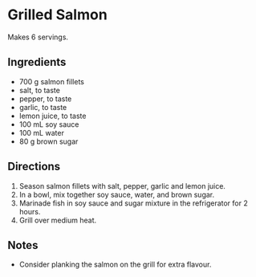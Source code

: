 Grilled Salmon
==============

Makes 6 servings.

Ingredients
-----------
* 700 g salmon fillets
* salt, to taste
* pepper, to taste
* garlic, to taste
* lemon juice, to taste
* 100 mL soy sauce
* 100 mL water
* 80 g brown sugar

Directions
----------
1. Season salmon fillets with salt, pepper, garlic and lemon juice.
1. In a bowl, mix together soy sauce, water, and brown sugar.
1. Marinade fish in soy sauce and sugar mixture in the refrigerator for 2 hours.
1. Grill over medium heat.

Notes
-----
* Consider planking the salmon on the grill for extra flavour.

